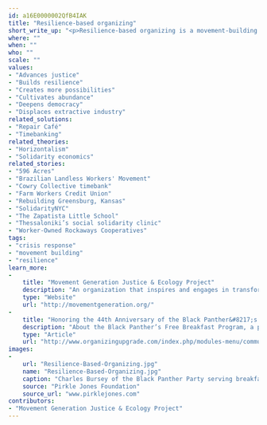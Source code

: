 ```yaml
---
id: a16E0000002QfB4IAK
title: "Resilience-based organizing"
short_write_up: "<p>Resilience-based organizing is a movement-building strategy that focuses on improving the ability of communities to meet their needs through shared work, democratic self-governance, and contesting power. The approach departs from traditional campaign-based organizing approaches in which communities pressure a political figure with decision-making power to act on their demands, thereby re-enforcing existing structures of power. Instead, people organize to create visionary and oppositional economies in ways that strengthen community control and are ecologically regenerative. Resilience-based organizing was foundational to black liberation movements such as the Black Panther Party, which had more than sixty &#8216;self help&#8217; programs. We see it applied today in Zapatista communities and through the Landless Workers’ Movement in Brazil.</p>"
where: ""
when: ""
who: ""
scale: ""
values:
- "Advances justice"
- "Builds resilience"
- "Creates more possibilities"
- "Cultivates abundance"
- "Deepens democracy"
- "Displaces extractive industry"
related_solutions:
- "Repair Café"
- "Timebanking"
related_theories:
- "Horizontalism"
- "Solidarity economics"
related_stories:
- "596 Acres"
- "Brazilian Landless Workers' Movement"
- "Cowry Collective timebank"
- "Farm Workers Credit Union"
- "Rebuilding Greensburg, Kansas"
- "SolidarityNYC"
- "The Zapatista Little School"
- "Thessaloniki’s social solidarity clinic"
- "Worker-Owned Rockaways Cooperatives"
tags:
- "crisis response"
- "movement building"
- "resilience"
learn_more:
-
    title: "Movement Generation Justice & Ecology Project"
    description: "An organization that inspires and engages in transformative action towards the liberation and restoration of land, labor, and culture."
    type: "Website"
    url: "http://movementgeneration.org/"
-
    title: "Honoring the 44th Anniversary of the Black Panther&#8217;s Free Breakfast Program"
    description: "About the Black Panther’s Free Breakfast Program, a powerful example of resilience-based organizing"
    type: "Article"
    url: "http://www.organizingupgrade.com/index.php/modules-menu/community-organizing/item/942-honoring-the-44th-anniversary-of-the-black-panthers-free-breakfast-program"
images:
-
    url: "Resilience-Based-Organizing.jpg"
    name: "Resilience-Based-Organizing.jpg"
    caption: "Charles Bursey of the Black Panther Party serving breakfast to children for the Panther Free Breakfast Program in Oakland, CA in 1969"
    source: "Pirkle Jones Foundation"
    source_url: "www.pirklejones.com"
contributors:
- "Movement Generation Justice & Ecology Project"
---
```

